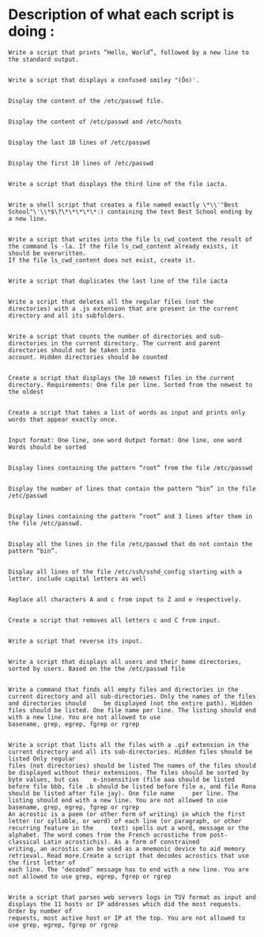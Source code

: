 # Description of what each script is doing :


	Write a script that prints “Hello, World”, followed by a new line to the standard output.
	
	
	Write a script that displays a confused smiley "(Ôo)'.
	
	
	Display the content of the /etc/passwd file.
	

	Display the content of /etc/passwd and /etc/hosts

	
	Display the last 10 lines of /etc/passwd

	
	Display the first 10 lines of /etc/passwd

	
	Write a script that displays the third line of the file iacta.

	
	Write a shell script that creates a file named exactly \*\\'"Best School"\'\\*$\?\*\*\*\*\*:) containing the text Best School ending by a new line.

	
	Write a script that writes into the file ls_cwd_content the result of the command ls -la. If the file ls_cwd_content already exists, it should be overwritten. 
	If the file ls_cwd_content does not exist, create it.

	
	Write a script that duplicates the last line of the file iacta

	
	Write a script that deletes all the regular files (not the directories) with a .js extension that are present in the current directory and all its subfolders.

	
	Write a script that counts the number of directories and sub-directories in the current directory. The current and parent directories should not be taken into 
	account. Hidden directories should be counted

	
	Create a script that displays the 10 newest files in the current directory. Requirements: One file per line. Sorted from the newest to the oldest

	
	Create a script that takes a list of words as input and prints only words that appear exactly once.

	
	Input format: One line, one word Output format: One line, one word Words should be sorted

	
	Display lines containing the pattern “root” from the file /etc/passwd

	
	Display the number of lines that contain the pattern “bin” in the file /etc/passwd

	
	Display lines containing the pattern “root” and 3 lines after them in the file /etc/passwd.

	
	Display all the lines in the file /etc/passwd that do not contain the pattern “bin”.

	
	Display all lines of the file /etc/ssh/sshd_config starting with a letter. include capital letters as well

	
	Replace all characters A and c from input to Z and e respectively.

	
	Create a script that removes all letters c and C from input.

	
	Write a script that reverse its input.

	
	Write a script that displays all users and their home directories, sorted by users. Based on the the /etc/passwd file

	
	Write a command that finds all empty files and directories in the current directory and all sub-directories. Only the names of the files and directories should 	be displayed (not the entire path). Hidden files should be listed. One file name per line. The listing should end with a new line. You are not allowed to use 
	basename, grep, egrep, fgrep or rgrep

	
	Write a script that lists all the files with a .gif extension in the current directory and all its sub-directories. Hidden files should be listed Only regular 
	files (not directories) should be listed The names of the files should be displayed without their extensions. The files should be sorted by byte values, but cas	e-insensitive (file aaa should be listed before file bbb, file .b should be listed before file a, and file Rona should be listed after file jay). One file name 	per line. The listing should end with a new line. You are not allowed to use basename, grep, egrep, fgrep or rgrep
	An acrostic is a poem (or other form of writing) in which the first letter (or syllable, or word) of each line (or paragraph, or other recurring feature in the 	text) spells out a word, message or the alphabet. The word comes from the French acrostiche from post-classical Latin acrostichis). As a form of constrained 
	writing, an acrostic can be used as a mnemonic device to aid memory retrieval. Read more.Create a script that decodes acrostics that use the first letter of 
	each line. The ‘decoded’ message has to end with a new line. You are not allowed to use grep, egrep, fgrep or rgrep

	
	Write a script that parses web servers logs in TSV format as input and displays the 11 hosts or IP addresses which did the most requests. Order by number of 
	requests, most active host or IP at the top. You are not allowed to use grep, egrep, fgrep or rgrep
	

